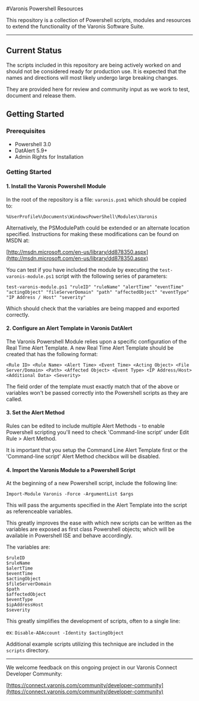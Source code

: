 #Varonis Powershell Resources

This repository is a collection of Powershell scripts, modules and resources to extend the functionality of the Varonis Software Suite.

--- 

## Current Status

The scripts included in this repository are being actively worked on and should not be considered ready for production use. It is expected that the names and directions will most likely undergo large breaking changes.

They are provided here for review and community input as we work to test, document and release them.

## Getting Started

### Prerequisites

- Powershell 3.0
- DatAlert 5.9+
- Admin Rights for Installation

### Getting Started

#### 1. Install the Varonis Powershell Module
In the root of the repository is a file: `varonis.psm1` which should be copied to:

`%UserProfile%\Documents\WindowsPowerShell\Modules\Varonis`

Alternatively, the PSModulePath could be extended or an alternate location specified. Instructions for making these modifications can be found on MSDN at:

[http://msdn.microsoft.com/en-us/library/dd878350.aspx](http://msdn.microsoft.com/en-us/library/dd878350.aspx)

You can test if you have included the module by executing the `test-varonis-module.ps1` script with the following series of parameters:

```test-varonis-module.ps1 "ruleID" "ruleName" "alertTime" "eventTime" "actingObject" "fileServerDomain" "path" "affectedObject" "eventType" "IP Address / Host" "severity"```

Which should check that the variables are being mapped and exported correctly.

#### 2. Configure an Alert Template in Varonis DatAlert

The Varonis Powershell Module relies upon a specific configuration of the Real Time Alert Template. A new Real Time Alert Template should be created that has the following format:

```<Rule ID> <Rule Name> <Alert Time> <Event Time> <Acting Object> <File Server/Domain> <Path> <Affected Object> <Event Type> <IP Address/Host> <Additional Data> <Severity>```

The field order of the template must exactly match that of the above or variables won't be passed correctly into the Powershell scripts as they are called.

#### 3. Set the Alert Method

Rules can be edited to include multiple Alert Methods - to enable Powershell scripting you'll need to check 'Command-line script' under Edit Rule > Alert Method.

It is important that you setup the Command Line Alert Template first or the 'Command-line script' Alert Method checkbox will be disabled.

#### 4. Import the Varonis Module to a Powershell Script

At the beginning of a new Powershell script, include the following line:

`Import-Module Varonis -Force -ArgumentList $args`

This will pass the arguments specified in the Alert Template into the script as referenceable variables. 

This greatly improves the ease with which new scripts can be written as the variables are exposed as first class Powershell objects; which will be available in Powershell ISE and behave accordingly. 

The variables are:

	$ruleID
	$ruleName
	$alertTime
	$eventTime
	$actingObject
	$fileServerDomain
	$path
	$affectedObject
	$eventType
	$ipAddressHost
	$severity

This greatly simplifies the development of scripts, often to a single line:
	
ex: `Disable-ADAccount -Identity $actingObject`

Additional example scripts utilizing this technique are included in the `scripts` directory. 

---- 

We welcome feedback on this ongoing project in our Varonis Connect Developer Community:

[https://connect.varonis.com/community/developer-community](https://connect.varonis.com/community/developer-community)













